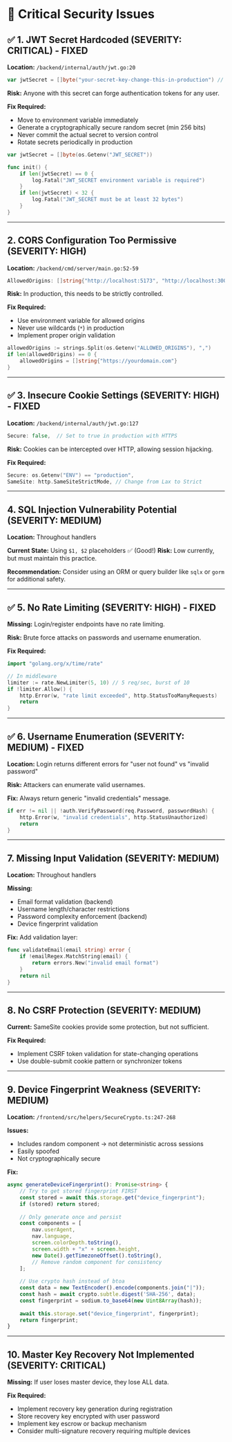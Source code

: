 # 🚨 Critical Security Issues

## ✅ 1. **JWT Secret Hardcoded (SEVERITY: CRITICAL) - FIXED**
**Location:** `/backend/internal/auth/jwt.go:20`
```go
var jwtSecret = []byte("your-secret-key-change-this-in-production") // TODO: Move to environment variable
```

**Risk:** Anyone with this secret can forge authentication tokens for any user.

**Fix Required:**
- Move to environment variable immediately
- Generate a cryptographically secure random secret (min 256 bits)
- Never commit the actual secret to version control
- Rotate secrets periodically in production

```go
var jwtSecret = []byte(os.Getenv("JWT_SECRET"))

func init() {
    if len(jwtSecret) == 0 {
        log.Fatal("JWT_SECRET environment variable is required")
    }
    if len(jwtSecret) < 32 {
        log.Fatal("JWT_SECRET must be at least 32 bytes")
    }
}
```

---

## 2. **CORS Configuration Too Permissive (SEVERITY: HIGH)**
**Location:** `/backend/cmd/server/main.go:52-59`
```go
AllowedOrigins: []string{"http://localhost:5173", "http://localhost:3000"},
```

**Risk:** In production, this needs to be strictly controlled.

**Fix Required:**
- Use environment variable for allowed origins
- Never use wildcards (`*`) in production
- Implement proper origin validation

```go
allowedOrigins := strings.Split(os.Getenv("ALLOWED_ORIGINS"), ",")
if len(allowedOrigins) == 0 {
    allowedOrigins = []string{"https://yourdomain.com"}
}
```

---

## ✅ 3. **Insecure Cookie Settings (SEVERITY: HIGH) - FIXED**
**Location:** `/backend/internal/auth/jwt.go:127`
```go
Secure: false,  // Set to true in production with HTTPS
```

**Risk:** Cookies can be intercepted over HTTP, allowing session hijacking.

**Fix Required:**
```go
Secure: os.Getenv("ENV") == "production",
SameSite: http.SameSiteStrictMode, // Change from Lax to Strict
```

---

## 4. **SQL Injection Vulnerability Potential (SEVERITY: MEDIUM)**
**Location:** Throughout handlers

**Current State:** Using `$1, $2` placeholders ✅ (Good!)
**Risk:** Low currently, but must maintain this practice.

**Recommendation:** Consider using an ORM or query builder like `sqlx` or `gorm` for additional safety.

---

## ✅ 5. **No Rate Limiting (SEVERITY: HIGH) - FIXED**
**Missing:** Login/register endpoints have no rate limiting.

**Risk:** Brute force attacks on passwords and username enumeration.

**Fix Required:**
```go
import "golang.org/x/time/rate"

// In middleware
limiter := rate.NewLimiter(5, 10) // 5 req/sec, burst of 10
if !limiter.Allow() {
    http.Error(w, "rate limit exceeded", http.StatusTooManyRequests)
    return
}
```

---

## ✅ 6. **Username Enumeration (SEVERITY: MEDIUM) - FIXED**
**Location:** Login returns different errors for "user not found" vs "invalid password"

**Risk:** Attackers can enumerate valid usernames.

**Fix:** Always return generic "invalid credentials" message.

```go
if err != nil || !auth.VerifyPassword(req.Password, passwordHash) {
    http.Error(w, "invalid credentials", http.StatusUnauthorized)
    return
}
```

---

## 7. **Missing Input Validation (SEVERITY: MEDIUM)**
**Location:** Throughout handlers

**Missing:**
- Email format validation (backend)
- Username length/character restrictions
- Password complexity enforcement (backend)
- Device fingerprint validation

**Fix:** Add validation layer:
```go
func validateEmail(email string) error {
    if !emailRegex.MatchString(email) {
        return errors.New("invalid email format")
    }
    return nil
}
```

---

## 8. **No CSRF Protection (SEVERITY: MEDIUM)**
**Current:** SameSite cookies provide some protection, but not sufficient.

**Fix Required:**
- Implement CSRF token validation for state-changing operations
- Use double-submit cookie pattern or synchronizer tokens

---

## 9. **Device Fingerprint Weakness (SEVERITY: MEDIUM)**
**Location:** `/frontend/src/helpers/SecureCrypto.ts:247-268`

**Issues:**
- Includes random component → not deterministic across sessions
- Easily spoofed
- Not cryptographically secure

**Fix:**
```typescript
async generateDeviceFingerprint(): Promise<string> {
    // Try to get stored fingerprint FIRST
    const stored = await this.storage.get("device_fingerprint");
    if (stored) return stored;
    
    // Only generate once and persist
    const components = [
        nav.userAgent,
        nav.language,
        screen.colorDepth.toString(),
        screen.width + "x" + screen.height,
        new Date().getTimezoneOffset().toString(),
        // Remove random component for consistency
    ];
    
    // Use crypto hash instead of btoa
    const data = new TextEncoder().encode(components.join("|"));
    const hash = await crypto.subtle.digest('SHA-256', data);
    const fingerprint = sodium.to_base64(new Uint8Array(hash));
    
    await this.storage.set("device_fingerprint", fingerprint);
    return fingerprint;
}
```

---

## 10. **Master Key Recovery Not Implemented (SEVERITY: CRITICAL)**
**Missing:** If user loses master device, they lose ALL data.

**Fix Required:**
- Implement recovery key generation during registration
- Store recovery key encrypted with user password
- Implement key escrow or backup mechanism
- Consider multi-signature recovery requiring multiple devices
